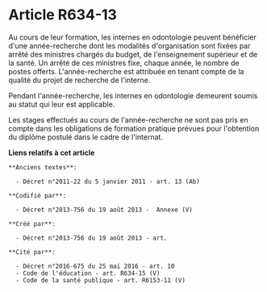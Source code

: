 # Article R634-13

Au cours de leur formation, les internes en odontologie peuvent bénéficier d'une année-recherche dont les modalités
d'organisation sont fixées par arrêté des ministres chargés du budget, de l'enseignement supérieur et de la santé. Un arrêté
de ces ministres fixe, chaque année, le nombre de postes offerts. L'année-recherche est attribuée en tenant compte de la
qualité du projet de recherche de l'interne.

Pendant l'année-recherche, les internes en odontologie demeurent soumis au statut qui leur est applicable.

Les stages effectués au cours de l'année-recherche ne sont pas pris en compte dans les obligations de formation pratique
prévues pour l'obtention du diplôme postulé dans le cadre de l'internat.

**Liens relatifs à cet article**

	**Anciens textes**:

	  - Décret n°2011-22 du 5 janvier 2011 - art. 13 (Ab)

	**Codifié par**:

	  - Décret n°2013-756 du 19 août 2013 -  Annexe (V)

	**Créé par**:

	  - Décret n°2013-756 du 19 août 2013 - art.

	**Cité par**:

	  - Décret n°2016-675 du 25 mai 2016 - art. 10
	  - Code de l'éducation - art. R634-15 (V)
	  - Code de la santé publique - art. R6153-11 (V)

